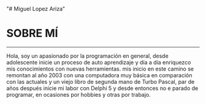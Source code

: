 "# Miguel Lopez Ariza" 


# SOBRE MÍ
--- 
Hola, soy un apasionado por la programación en general, desde adolescente inicie un proceso de auto aprendizaje y día a día enriquezco mis conocimientos con nuevas herramientas. mis inicio en este camino se remontan al año 2003 con una computadora muy básica en comparación con las actuales y un viejo libro de segunda mano de Turbo Pascal, par de años después inicie mi labor con Delphi 5 y desde entonces no e parado de programar, en ocasiones por hobbies y otras por trabajo.
